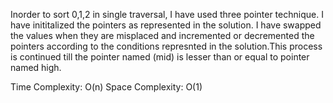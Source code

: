 Inorder to sort 0,1,2 in single traversal, I have used three pointer technique. I have inititalized the 
pointers as represented in the solution. I have swapped the values when they are misplaced and incremented
or decremented the pointers according to the conditions represnted in the solution.This process is continued till the pointer named (mid) is lesser than or
equal to pointer named high.



Time Complexity: O(n)
Space Complexity: O(1)
